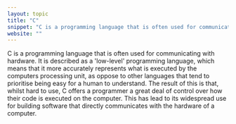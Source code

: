 ```yaml
---
layout: topic
title: "C"
snippet: "C is a programming language that is often used for communicating with hardware."
website: ""
---
```


C is a programming language that is often used for communicating with hardware. It is described as a 'low-level' programming language, which means that it more accurately represents what is executed by the computers processing unit, as oppose to other languages that tend to prioritise being easy for a human to understand. The result of this is that, whilst hard to use, C offers a programmer a great deal of control over how their code is executed on the computer. This has lead to its widespread use for building software that directly communicates with the hardware of a computer.

